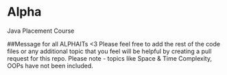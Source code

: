 # Alpha
Java Placement Course

##Message for all ALPHAITs <3
Please feel free to add the rest of the code files or any additional topic that you feel will be helpful by creating a pull request for this repo.  Please note - topics like Space & Time Complexity, OOPs have not been included.
